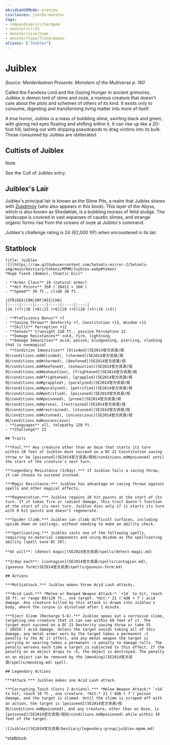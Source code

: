 ```yaml
---
obsidianUIMode: preview
cssclasses: json5e-monster
tags:
- compendium/src/5e/mpmm
- monster/cr/23
- monster/size/huge
- monster/type/fiend/demon
aliases: ["Juiblex"]
---
```

# Juiblex
*Source: Mordenkainen Presents: Monsters of the Multiverse p. 160*  

Called the Faceless Lord and the Oozing Hunger in ancient grimoires, Juiblex is demon lord of slime and ooze, a noxious creature that doesn't care about the plots and schemes of others of its kind. It exists only to consume, digesting and transforming living matter into more of itself.

A true horror, Juiblex is a mass of bubbling slime, swirling black and green, with glaring red eyes floating and shifting within it. It can rise up like a 20-foot hill, lashing out with dripping pseudopods to drag victims into its bulk. Those consumed by Juiblex are obliterated.

## Cultists of Juiblex

> [!note]
> See the Cult of Juiblex entry.

## Juiblex's Lair

Juiblex's principal lair is known as the Slime Pits, a realm that Juiblex shares with [Zuggtmoy](5E2014官方资源/bestiary/npc/zuggtmoy-mpmm.md) (who also appears in this book). This layer of the Abyss, which is also known as Shedaklah, is a bubbling morass of fetid sludge. The landscape is covered in vast expanses of caustic slimes, and strange organic forms rise from the oceans of ooze at Juiblex's command.

Juiblex's challenge rating is 24 (62,000 XP) when encountered in its lair.

## Statblock

```ad-statblock
title: Juiblex
![](https://raw.githubusercontent.com/5etools-mirror-2/5etools-img/main/bestiary/tokens/MPMM/Juiblex.webp#token)
*Huge fiend (demon), Chaotic Evil*

- **Armor Class** 18 (natural armor)
- **Hit Points** 350 (`28d12 + 168`)
- **Speed** 30 ft., climb 30 ft.

|STR|DEX|CON|INT|WIS|CHA|
|:---:|:---:|:---:|:---:|:---:|:---:|
|24 (+7)|10 (+0)|23 (+6)|20 (+5)|20 (+5)|16 (+3)|

- **Proficiency Bonus** +7
- **Saving Throws** Dexterity +7, Constitution +13, Wisdom +12
- **Skills** Perception +12
- **Senses** truesight 120 ft., passive Perception 22
- **Damage Resistances** cold, fire, lightning
- **Damage Immunities** acid; poison; bludgeoning, piercing, slashing that is nonmagical
- **Condition Immunities** [blinded](5E2014官方资源/规则/conditions.md#blinded), [charmed](5E2014官方资源/规则/conditions.md#charmed), [deafened](5E2014官方资源/规则/conditions.md#deafened), [exhaustion](5E2014官方资源/规则/conditions.md#exhaustion), [frightened](5E2014官方资源/规则/conditions.md#frightened), [grappled](5E2014官方资源/规则/conditions.md#grappled), [paralyzed](5E2014官方资源/规则/conditions.md#paralyzed), [petrified](5E2014官方资源/规则/conditions.md#petrified), [poisoned](5E2014官方资源/规则/conditions.md#poisoned), [prone](5E2014官方资源/规则/conditions.md#prone), [restrained](5E2014官方资源/规则/conditions.md#restrained), [stunned](5E2014官方资源/规则/conditions.md#stunned), [unconscious](5E2014官方资源/规则/conditions.md#unconscious)
- **Languages** all, telepathy 120 ft.
- **Challenge** 23

## Traits

***Foul.*** Any creature other than an Ooze that starts its turn within 10 feet of Juiblex must succeed on a DC 21 Constitution saving throw or be [poisoned](5E2014官方资源/规则/conditions.md#poisoned) until the start of the creature's next turn.

***Legendary Resistance (3/Day).*** If Juiblex fails a saving throw, it can choose to succeed instead.

***Magic Resistance.*** Juiblex has advantage on saving throws against spells and other magical effects.

***Regeneration.*** Juiblex regains 20 hit points at the start of its turn. If it takes fire or radiant damage, this trait doesn't function at the start of its next turn. Juiblex dies only if it starts its turn with 0 hit points and doesn't regenerate.

***Spider Climb.*** Juiblex can climb difficult surfaces, including upside down on ceilings, without needing to make an ability check.

***Spellcasting.*** Juiblex casts one of the following spells, requiring no material components and using Wisdom as the spellcasting ability (spell save DC 20):

**At will**: [detect magic](5E2014官方资源/spells/detect-magic.md)

**3/day each**: [contagion](5E2014官方资源/spells/contagion.md), [gaseous form](5E2014官方资源/spells/gaseous-form.md)

## Actions

***Multiattack.*** Juiblex makes three Acid Lash attacks.

***Acid Lash.*** *Melee or Ranged Weapon Attack:* `+14` to hit, reach 10 ft. or range 60/120 ft., one target. *Hit:* 21 (`4d6 + 7`) acid damage. Any creature killed by this attack is drawn into Juiblex's body, where the corpse is dissolved after 1 minute.

***Eject Slime (Recharge 5-6).*** Juiblex spews out a corrosive slime, targeting one creature that it can see within 60 feet of it. The target must succeed on a DC 21 Dexterity saving throw or take 55 (`10d10`) acid damage. Unless the target avoids taking all of this damage, any metal armor worn by the target takes a permanent −1 penalty to the AC it offers, and any metal weapon the target is carrying or wearing takes a permanent −1 penalty to damage rolls. The penalty worsens each time a target is subjected to this effect. If the penalty on an object drops to −5, the object is destroyed. The penalty on an object can be removed by the [mending](5E2014官方资源/spells/mending.md) spell.

## Legendary Actions

***Attack.*** Juiblex makes one Acid Lash attack.

***Corrupting Touch (Costs 2 Actions).*** *Melee Weapon Attack:* `+14` to hit, reach 10 ft., one creature. *Hit:* 21 (`4d6 + 7`) poison damage, and the target is slimed. Until the slime is scraped off with an action, the target is [poisoned](5E2014官方资源/规则/conditions.md#poisoned), and any creature, other than an Ooze, is [poisoned](5E2014官方资源/规则/conditions.md#poisoned) while within 10 feet of the target.

![Juiblex](5E2014官方资源/bestiary/legendary-group/juiblex-mpmm.md)
```
^statblock